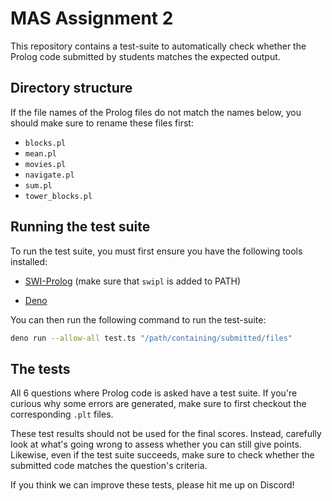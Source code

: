 # MAS Assignment 2

This repository contains a test-suite to automatically check whether the Prolog
code submitted by students matches the expected output.

## Directory structure

If the file names of the Prolog files do not match the names below, you should
make sure to rename these files first:

- `blocks.pl`
- `mean.pl`
- `movies.pl`
- `navigate.pl`
- `sum.pl`
- `tower_blocks.pl`

## Running the test suite

To run the test suite, you must first ensure you have the following tools
installed:

- [SWI-Prolog](https://www.swi-prolog.org/download/stable) (make sure that
  `swipl` is added to PATH)

- [Deno](https://deno.land/#installation)

You can then run the following command to run the test-suite:

```bash
deno run --allow-all test.ts "/path/containing/submitted/files"
```

## The tests

All 6 questions where Prolog code is asked have a test suite. If you're curious
why some errors are generated, make sure to first checkout the corresponding
`.plt` files.

These test results should not be used for the final scores. Instead, carefully
look at what's going wrong to assess whether you can still give points.
Likewise, even if the test suite succeeds, make sure to check whether the
submitted code matches the question's criteria.

If you think we can improve these tests, please hit me up on Discord!
